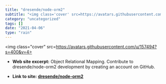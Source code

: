 ```yaml
---
title: "dresende/node-orm2"
subtitle: "<img class='cover' src=https://avatars.githubusercontent.com/u/157494?s=400&v=4>"
category: "uncategorized"
tags: []
date: "2021-04-06"
type: "rain"
---
```

<img class="cover" src=https://avatars.githubusercontent.com/u/157494?s=400&v=4>



* **Web site excerpt:** Object Relational Mapping. Contribute to dresende/node-orm2 development by creating an account on GitHub.

* **Link to site:** **[dresende/node-orm2](https://github.com/dresende/node-orm2)**
